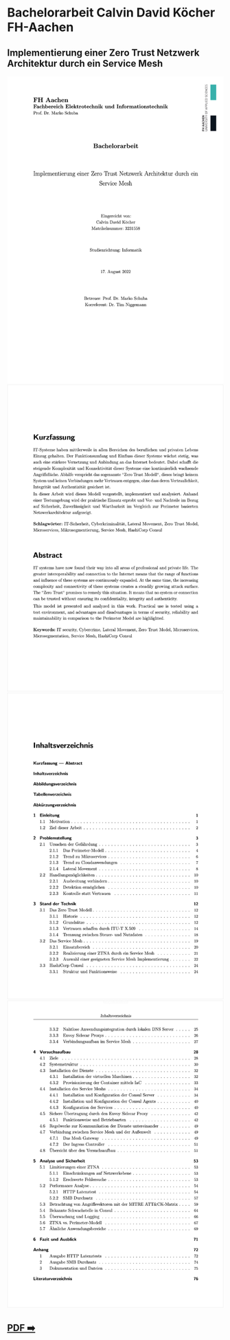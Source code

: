 #  Bachelorarbeit Calvin David Köcher FH-Aachen
## Implementierung einer Zero Trust Netzwerk Architektur durch ein Service Mesh

<a href="Koecher_Zero_Trust_Consul.pdf">

![](.preview/1.png)
![](.preview/2.png)
![](.preview/3.png)
![](.preview/4.png)

## [PDF ➡️](Koecher_Zero_Trust_Consul.pdf)
  
 </a>
